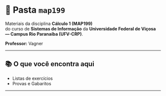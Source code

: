 # 📁 Pasta `map199`

Materiais da disciplina **Cálculo 1 (MAP199)**  
do curso de **Sistemas de Informação** da **Universidade Federal de Viçosa — Campus Rio Paranaíba (UFV-CRP)**.

**Professor:** Vagner

---

## 📚 O que você encontra aqui

- Listas de exercícios
- Provas e Gabaritos

---
